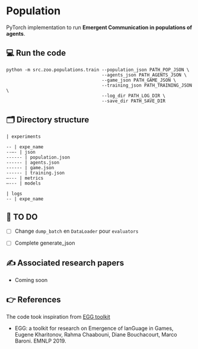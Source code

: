 # Population

PyTorch implementation to run **Emergent Communication in populations of agents**.

## 💻 Run the code 

```
python -m src.zoo.populations.train --population_json PATH_POP_JSON \
                                    --agents_json PATH_AGENTS_JSON \
                                    --game_json PATH_GAME_JSON \
                                    --training_json PATH_TRAINING_JSON \
                                    --log_dir PATH_LOG_DIR \
                                    --save_dir PATH_SAVE_DIR
```

## 🗂️ Directory structure

```
| experiments

-- | expe_name
--–- | json
------ | population.json
------ | agents.json
------ | game.json
------ | training.json
–--- | metrics
–--- | models

| logs
-- | expe_name
```

## 📆 TO DO

- [ ] Change `dump_batch` en `DataLoader` pour `evaluators`
- [ ] Complete generate_json


## ✍️ Associated research papers 

- Coming soon


## 👉 References

The code took inspiration from [EGG toolkit](https://github.com/facebookresearch/EGG)
- EGG: a toolkit for research on Emergence of lanGuage in Games, Eugene Kharitonov, Rahma Chaabouni, Diane Bouchacourt, Marco Baroni. EMNLP 2019.